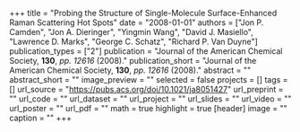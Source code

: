 +++
title = "Probing the Structure of Single-Molecule Surface-Enhanced Raman Scattering Hot Spots"
date = "2008-01-01"
authors = ["Jon P. Camden", "Jon A. Dieringer", "Yingmin Wang", "David J. Masiello", "Lawrence D. Marks", "George C. Schatz", "Richard P. Van Duyne"]
publication_types = ["2"]
publication = "Journal of the American Chemical Society, **130**, _pp. 12616_ (2008)."
publication_short = "Journal of the American Chemical Society, **130**, _pp. 12616_ (2008)."
abstract = ""
abstract_short = ""
image_preview = ""
selected = false
projects = []
tags = []
url_source = "https://pubs.acs.org/doi/10.1021/ja8051427"
url_preprint = ""
url_code = ""
url_dataset = ""
url_project = ""
url_slides = ""
url_video = ""
url_poster = ""
url_pdf = ""
math = true
highlight = true
[header]
image = ""
caption = ""
+++
